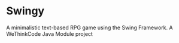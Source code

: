 # Swingy
A minimalistic text-based RPG game using the Swing Framework.
A WeThinkCode Java Module project
